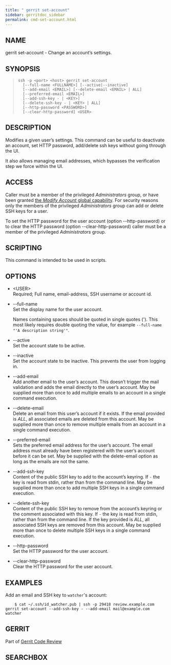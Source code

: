 ```yaml
---
title: " gerrit set-account"
sidebar: gerritdoc_sidebar
permalink: cmd-set-account.html
---
```

## NAME

gerrit set-account - Change an account’s settings.

## SYNOPSIS

> 
> 
>     ssh -p <port> <host> gerrit set-account
>       [--full-name <FULLNAME>] [--active|--inactive]
>       [--add-email <EMAIL>] [--delete-email <EMAIL> | ALL]
>       [--preferred-email <EMAIL>]
>       [--add-ssh-key - | <KEY>]
>       [--delete-ssh-key - | <KEY> | ALL]
>       [--http-password <PASSWORD>]
>       [--clear-http-password] <USER>

## DESCRIPTION

Modifies a given user’s settings. This command can be useful to
deactivate an account, set HTTP password, add/delete ssh keys without
going through the UI.

It also allows managing email addresses, which bypasses the verification
step we force within the UI.

## ACCESS

Caller must be a member of the privileged *Administrators* group, or
have been granted [the *Modify Account* global
capability](access-control.html#capability_modifyAccount). For security
reasons only the members of the privileged *Administrators* group can
add or delete SSH keys for a user.

To set the HTTP password for the user account (option --http-password)
or to clear the HTTP password (option --clear-http-password) caller must
be a member of the privileged *Administrators* group.

## SCRIPTING

This command is intended to be used in scripts.

## OPTIONS

  - \<USER\>  
    Required; Full name, email-address, SSH username or account id.

  - \--full-name  
    Set the display name for the user account.
    
    Names containing spaces should be quoted in single quotes ('). This
    most likely requires double quoting the value, for example
    `--full-name "'A description string'"`.

  - \--active  
    Set the account state to be active.

  - \--inactive  
    Set the account state to be inactive. This prevents the user from
    logging in.

  - \--add-email  
    Add another email to the user’s account. This doesn’t trigger the
    mail validation and adds the email directly to the user’s account.
    May be supplied more than once to add multiple emails to an account
    in a single command execution.

  - \--delete-email  
    Delete an email from this user’s account if it exists. If the email
    provided is *ALL*, all associated emails are deleted from this
    account. May be supplied more than once to remove multiple emails
    from an account in a single command execution.

  - \--preferred-email  
    Sets the preferred email address for the user’s account. The email
    address must already have been registered with the user’s account
    before it can be set. May be supplied with the delete-email option
    as long as the emails are not the same.

  - \--add-ssh-key  
    Content of the public SSH key to add to the account’s keyring. If
    `-` the key is read from stdin, rather than from the command line.
    May be supplied more than once to add multiple SSH keys in a single
    command execution.

  - \--delete-ssh-key  
    Content of the public SSH key to remove from the account’s keyring
    or the comment associated with this key. If `-` the key is read from
    stdin, rather than from the command line. If the key provided is
    *ALL*, all associated SSH keys are removed from this account. May be
    supplied more than once to delete multiple SSH keys in a single
    command execution.

  - \--http-password  
    Set the HTTP password for the user account.

  - \--clear-http-password  
    Clear the HTTP password for the user account.

## EXAMPLES

Add an email and SSH key to `watcher`'s
account:

``` 
    $ cat ~/.ssh/id_watcher.pub | ssh -p 29418 review.example.com gerrit set-account --add-ssh-key - --add-email mail@example.com watcher
```

## GERRIT

Part of [Gerrit Code Review](index.html)

## SEARCHBOX

